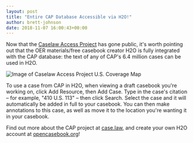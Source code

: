 ```yaml
---
layout: post
title: "Entire CAP Database Accessible via H2O!"
author: brett-johnson
date: 2018-11-07 16:00:43+00:00
---
```


Now that the [Caselaw Access Project](https://lil.law.harvard.edu/blog/2018/10/29/caselaw-access-project-cap-launches-api-and-bulk-data-service/) has gone public, it's worth pointing out that the OER materials/free casebook creator H2O is fully integrated with the CAP database: the text of any of CAP's 6.4 million cases can be used in H2O.

![Image of Caselaw Access Project U.S. Coverage Map](/assets/images/coverage-201811.jpg)

To use a case from CAP in H2O, when viewing a draft casebook you're working on, click Add Resource, then Add Case. Type in the case's citation – for example, "410 U.S. 113" – then click Search. Select the case and it will automatically be added in full to your casebook. You can then make annotations to this case, as well as move it to the location you're wanting it in your casebook.

Find out more about the CAP project at [case.law](https://case.law/), and create your own H2O account at [opencasebook.org](https://opencasebook.org)!
